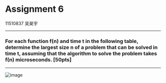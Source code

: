 # Assignment 6
11510837 吴昊宇

---
### For each function f(n) and time t in the following table, determine the largest size n of a problem that can be solved in time t, assuming that the algorithm to solve the problem takes f(n) microseconds. [50pts]
---------------
![image](https://github.com/ritianhh/SUSTech-Introduction-to-Computer-Science-A/blob/master/Assignment%206/image/table.png)